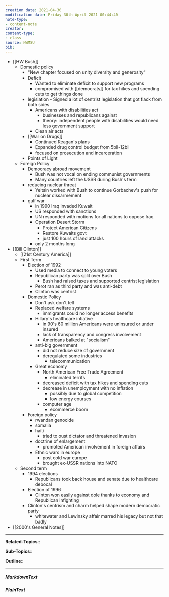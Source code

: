 ```yaml
---
creation date: 2021-04-30
modification date: Friday 30th April 2021 00:44:40
note-type: 
- content-note
creator:
content-type:
- class
source: NWMSU
bib:
---
```


- [[HW Bush]]
    - Domestic policy
        - "New chapter focused on unity diversity and generosity"
        - Deficit
            - Wanted to eliminate deficit to support new programs
            - compromised with [[democrats]] for tax hikes and spending cuts to get things done
        - legislation - Signed a lot of centrist legislation that got flack from both sides
            - Americans with disabilities act 
                - businesses and republicans against
                - theory: independent people with disabilities would need less government support
            - Clean air acts 
        - [[War on Drugs]]
            - Continued Reagan's plans
            - Expanded drug control budget from 5bil-12bil
            - focused on prosecution and incarceration
        - Points of Light
    - Foreign Policy
        - Democracy abroad movement
            - Bush was not vocal on ending communist governments
            - Many countries left the USSR during Bush's term
        - reducing nuclear threat
            - Yeltsin worked with Bush to continue Gorbachev's push for nuclear dissarmement
        - gulf war
            - in 1990 Iraq invaded Kuwait
            - US responded with sanctions
            - UN responded with motions for all nations to oppose Iraq
            - Operation Desert Storm
                - Protect American Citizens
                - Restore Kuwaits govt
                - just 100 hours of land attacks
            - only 2 months long
- [[Bill Clinton]]
    - [[21st Century America]]
    - First Term
        - Election of 1992
            - Used media to connect to young voters
            - Republican party was split over Bush
                - Bush had raised taxes and supported centrist legislation
            - Perot ran as third party and was anti-debt
            - Clinton was centrist
        - Domestic Policy
            - Don't ask don't tell
            - Replaced welfare systems
                - immigrants could no longer access benefits
            - Hillary's healthcare intiative
                - in 90's 60 million Americans were uninsured or under insured
                - lack of transparency and congress involvement
                - Americans balked at "socialism"
            - anti-big government
                - did not reduce size of government
                - deregulated some industries 
                    - telecommunication
            - Great economy 
                - North American Free Trade Agreement
                    - eliminated terrifs
                - decreased deficit with tax hikes and spending cuts 
                - decrease in unemployment with no inflation
                    - possibly due to global competition
                    - low energy courses
                - computer age
                    - ecommerce boom
        - Foreign policy
            - rwandan genocide
            - somalia
            - haiti
                - tried to oust dictator and threatened invasion
            - doctrine of enlargement
                - promoted American involvement in foreign affairs
            - Ethnic wars in europe
                - post cold war europe
                - brought ex-USSR nations into NATO
    - Second term
        - 1994 elections
            - Republicans took back house and senate due to healthcare debocal
        - Election of 1996
            - Clinton won easily against dole thanks to economy and Republican infighting
        - Clinton's centrism and charm helped shape modern democratic party
            - whitewater and Lewinsky affair marred his legacy but not that badly
- [[2000's General Notes]]


---

**Related-Topics**:: 
	
**Sub-Topics**::
	
**Outline**::

--- 
##### MarkdownText

##### PlainText


